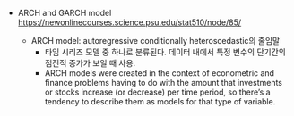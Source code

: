 
+ ARCH and GARCH model https://newonlinecourses.science.psu.edu/stat510/node/85/

  + ARCH model: autoregressive conditionally heteroscedastic의 줄임말
    + 타임 시리즈 모델 중 하나로 분류된다. 데이터 내에서 특정 변수의 단기간의 점진적 증가가 보일 때 사용. 
    + ARCH models were created in the context of econometric and finance problems having to do with the amount that investments or stocks increase (or decrease) per time period, so there’s a tendency to describe them as models for that type of variable. 

